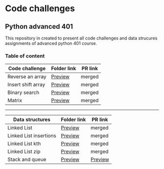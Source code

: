 
# Code challenges

## Python advanced 401
This repository in created to present all code challenges and data strucures assignments of advanced python 401 course.


### Table of content

| Code challenge | Folder link | PR link|
| ----------- | ----------- | ----------- |
| Reverse an array | [Preview](https://github.com/dialaabulkhail/data-structures-and-algorithms/blob/main/code-challenge01/CODE.md) | merged |
| Insert shift array | [Preview](https://github.com/dialaabulkhail/data-structures-and-algorithms/blob/main/code-challenge02/CODE.md) | merged |
| Binary search | [Preview](https://github.com/dialaabulkhail/data-structures-and-algorithms/blob/main/code-challenge03/CODE.md) | merged |
| Matrix | [Preview](https://github.com/dialaabulkhail/data-structures-and-algorithms/blob/main/code-challenge04/CODE.md ) | merged |
______________________________________________________

| Data structures | Folder link | PR link|
| ----------- | ----------- | ----------- |
| Linked List | [Preview](https://github.com/dialaabulkhail/data-structures-and-algorithms/tree/main/Data_structures/linked-list ) | merged |
| Linked List insertions| [Preview](https://github.com/dialaabulkhail/data-structures-and-algorithms/tree/main/Data_structures/linked-list) | merged |
| Linked List kth | [Preview](https://github.com/dialaabulkhail/data-structures-and-algorithms/tree/main/Data_structures/linked-list ) | merged |
| Linked List zip | [Preview](https://github.com/dialaabulkhail/data-structures-and-algorithms/tree/main/Data_structures/linked-list ) | merged |
| Stack and queue | [Preview]() | [Preview](https://github.com/dialaabulkhail/data-structures-and-algorithms/pull/11) |
















